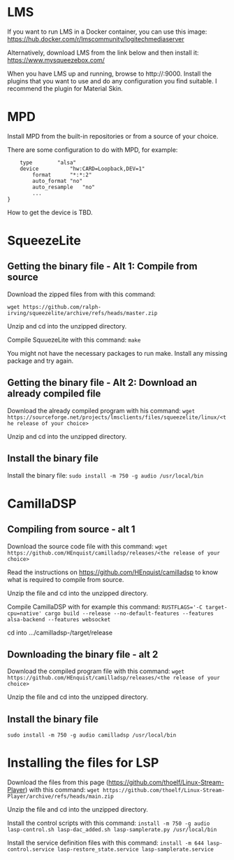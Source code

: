 # LMS
If you want to run LMS in a Docker container, you can use this image:
https://hub.docker.com/r/lmscommunity/logitechmediaserver

Alternatively, download LMS from the link below and then install it:
https://www.mysqueezebox.com/

When you have LMS up and running, browse to http://<IP address>:9000. Install the plugins that you want to use and do any configuration you find suitable. I recommend the plugin for Material Skin.

# MPD
Install MPD from the built-in repositories or from a source of your choice.

There are some configuration to do with MPD, for example:

```audio_output {
	type		"alsa"
	device          "hw:CARD=Loopback,DEV=1"
        format		"*:*:2"
        auto_format	"no"
        auto_resample	"no"
        ...
}
```

How to get the device is TBD.

# SqueezeLite
## Getting the binary file - Alt 1: Compile from source
Download the zipped files from with this command:

```wget https://github.com/ralph-irving/squeezelite/archive/refs/heads/master.zip```

Unzip and cd into the unzipped directory.

Compile SquuezeLite with this command:
```make```

You might not have the necessary packages to run make. Install any missing package and try again.

## Getting the binary file - Alt 2: Download an already compiled file
Download the already compiled program with his command:
```wget https://sourceforge.net/projects/lmsclients/files/squeezelite/linux/<the release of your choice>```

Unzip and cd into the unzipped directory.

## Install the binary file
Install the binary file:
```sudo install -m 750 -g audio /usr/local/bin```

# CamillaDSP
## Compiling from source - alt 1
Download the source code file with this command:
```wget https://github.com/HEnquist/camilladsp/releases/<the release of your choice>```

Read the instructions on https://github.com/HEnquist/camilladsp to know what is required to compile from source.

Unzip the file and cd into the unzipped directory.

Compile CamillaDSP with for example this command:
```RUSTFLAGS='-C target-cpu=native' cargo build --release --no-default-features --features alsa-backend --features websocket```

cd into .../camilladsp-<version number>/target/release

## Downloading the binary file - alt 2
Download the compiled program file with this command:
```wget https://github.com/HEnquist/camilladsp/releases/<the release of your choice>```

Unzip the file and cd into the unzipped directory.

## Install the binary file
```sudo install -m 750 -g audio camilladsp /usr/local/bin```

# Installing the files for LSP
Download the files from this page (https://github.com/thoelf/Linux-Stream-Player) with this command:
```wget https://github.com/thoelf/Linux-Stream-Player/archive/refs/heads/main.zip```

Unzip the file and cd into the unzipped directory.

Install the control scripts with this command:
```install -m 750 -g audio lasp-control.sh lasp-dac_added.sh lasp-samplerate.py /usr/local/bin```

Install the service definition files with this command:
```install -m 644 lasp-control.service lasp-restore_state.service lasp-samplerate.service```
